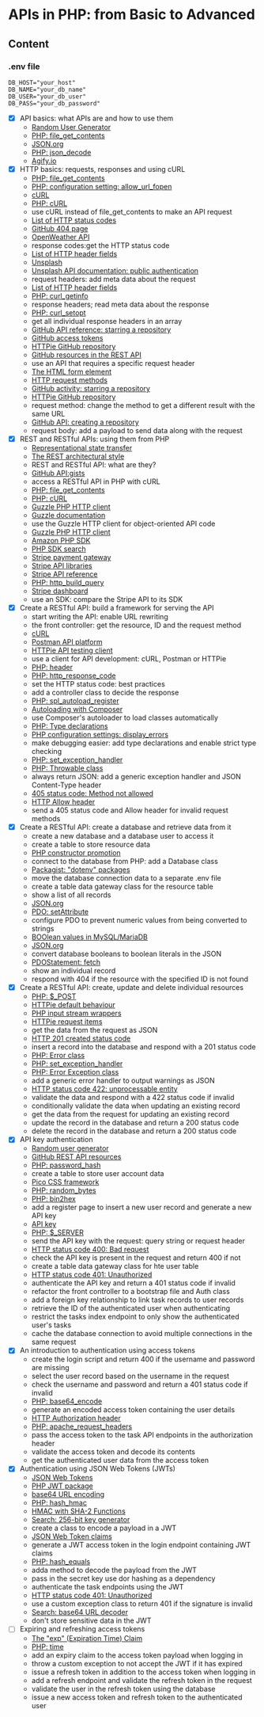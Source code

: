 # APIs in PHP: from Basic to Advanced

## Content

### .env file

```.dotenv
DB_HOST="your_host"
DB_NAME="your_db_name"
DB_USER="your_db_user"
DB_PASS="your_db_password"
```

- [x] API basics: what APIs are and how to use them
  - [Random User Generator](https://randomuser.me/)
  - [PHP: file_get_contents](https://www.php.net/manual/en/function.file-get-contents.php)
  - [JSON.org](https://www.json.org/json-en.html)
  - [PHP: json_decode](https://www.php.net/manual/en/function.json-decode.php)
  - [Agify.io](https://agify.io/)
- [x] HTTP basics: requests, responses and using cURL
  - [PHP: file_get_contents](https://www.php.net/manual/en/function.file-get-contents.php)
  - [PHP: configuration setting: allow_url_fopen](https://www.php.net/manual/en/filesystem.configuration.php#ini.allow-url-fopen)
  - [cURL](https://curl.se/)
  - [PHP: cURL](https://www.php.net/manual/en/book.curl.php)
  - use cURL instead of file_get_contents to make an API request
  - [List of HTTP status codes](https://en.wikipedia.org/wiki/List_of_HTTP_status_codes)
  - [GitHub 404 page](https://github.com/404)
  - [OpenWeather API](https://openweathermap.org/api)
  - response codes:get the HTTP status code
  - [List of HTTP header fields](https://en.wikipedia.org/wiki/List_of_HTTP_header_fields#Request_fields)
  - [Unsplash](https://unsplash.com/)
  - [Unsplash API documentation: public authentication](https://unsplash.com/documentation#public-authentication)
  - request headers: add meta data about the request
  - [List of HTTP header fields](https://en.wikipedia.org/wiki/List_of_HTTP_header_fields#Response_fields)
  - [PHP: curl_getinfo](https://www.php.net/manual/en/function.curl-getinfo.php)
  - response headers; read meta data about the response
  - [PHP: curl_setopt](https://www.php.net/manual/en/function.curl-setopt.php)
  - get all individual response headers in an array
  - [GitHub API reference: starring a repository](https://docs.github.com/en/rest/activity/starring?apiVersion=2022-11-28)
  - [GitHub access tokens](https://github.com/login?return_to=https%3A%2F%2Fgithub.com%2Fsettings%2Ftokens)
  - [HTTPie GitHub repository](https://github.com/httpie/httpie/)
  - [GitHub resources in the REST API](https://docs.github.com/en/rest/overview/resources-in-the-rest-api?apiVersion=2022-11-28#user-agent-required)
  - use an API that requires a specific request header
  - [The HTML form element](https://developer.mozilla.org/en-US/docs/Web/HTML/Element/form)
  - [HTTP request methods](https://en.wikipedia.org/wiki/Hypertext_Transfer_Protocol#Request_methods)
  - [GitHub activity: starring a repository](https://docs.github.com/en/rest/activity/starring?apiVersion=2022-11-28#check-if-a-repository-is-starred-by-the-authenticated-user)
  - [HTTPie GitHub repository](https://github.com/httpie/httpie/)
  - request method: change the method to get a different result with the same URL
  - [GitHub API: creating a repository](https://docs.github.com/en/rest/repos/repos#create-a-repository-for-the-authenticated-user)
  - request body: add a payload to send data along with the request
- [x] REST and RESTful APIs: using them from PHP
  - [Representational state transfer](https://en.wikipedia.org/wiki/Representational_state_transfer)
  - [The REST architectural style](https://www.ics.uci.edu/~fielding/pubs/dissertation/rest_arch_style.htm)
  - REST and RESTful API: what are they?
  - [GitHub API:gists](https://docs.github.com/en/rest/gists?apiVersion=2022-11-28)
  - access a RESTful API in PHP with cURL
  - [PHP: file_get_contents](https://www.php.net/manual/en/function.file-get-contents.php)
  - [PHP: cURL](https://www.php.net/manual/en/book.curl.php)
  - [Guzzle PHP HTTP client](https://docs.guzzlephp.org/en/stable/)
  - [Guzzle documentation](https://docs.guzzlephp.org/en/stable/)
  - use the Guzzle HTTP client for object-oriented API code
  - [Guzzle PHP HTTP client](https://docs.guzzlephp.org/en/stable/)
  - [Amazon PHP SDK](https://aws.amazon.com/sdk-for-php/)
  - [PHP SDK search](https://www.google.co.uk/search?q=php+sdk)
  - [Stripe payment gateway](https://stripe.com/gb)
  - [Stripe API libraries](https://stripe.com/docs/libraries#server-side-libraries)
  - [Stripe API reference](https://stripe.com/docs/api/customers?lang=php)
  - [PHP: http_build_query](https://www.php.net/manual/en/function.http-build-query.php)
  - [Stripe dashboard](https://dashboard.stripe.com/login)
  - use an SDK: compare the Stripe API to its SDK
- [x] Create a RESTful API: build a framework for serving the API
  - start writing the API: enable URL rewriting
  - the front controller: get the resource, ID and the request method
  - [cURL](https://curl.se/)
  - [Postman API platform](https://www.postman.com/)
  - [HTTPie API testing client](https://httpie.io/)
  - use a client for API development: cURL, Postman or HTTPie
  - [PHP: header](https://www.php.net/manual/en/function.header.php)
  - [PHP: http_response_code](https://www.php.net/manual/en/function.http-response-code.php)
  - set the HTTP status code: best practices
  - add a controller class to decide the response
  - [PHP: spl_autoload_register](https://www.php.net/manual/en/function.spl-autoload-register.php)
  - [Autoloading with Composer](https://getcomposer.org/doc/01-basic-usage.md#autoloading)
  - use Composer's autoloader to load classes automatically
  - [PHP: Type declarations](https://www.php.net/manual/en/language.types.declarations.php)
  - [PHP configuration settings: display_errors](https://www.php.net/manual/en/errorfunc.configuration.php#ini.display-errors)
  - make debugging easier: add type declarations and enable strict type checking
  - [PHP: set_exception_handler](https://www.php.net/manual/en/function.set-exception-handler.php)
  - [PHP: Throwable class](https://www.php.net/manual/en/class.throwable.php)
  - always return JSON: add a generic exception handler and JSON Content-Type header
  - [405 status code: Method not allowed](https://developer.mozilla.org/en-US/docs/Web/HTTP/Status/405)
  - [HTTP Allow header](https://developer.mozilla.org/en-US/docs/Web/HTTP/Headers/Allow)
  - send a 405 status code and Allow header for invalid request methods
- [x] Create a RESTful API: create a database and retrieve data from it
  - create a new database and a database user to access it
  - create a table to store resource data
  - [PHP constructor promotion](https://www.php.net/manual/en/language.oop5.decon.php#language.oop5.decon.constructor.promotion)
  - connect to the database from PHP: add a Database class
  - [Packagist: "dotenv" packages](https://packagist.org/?query=dotenv)
  - move the database connection data to a separate .env file
  - create a table data gateway class for the resource table
  - show a list of all records
  - [JSON.org](https://www.json.org/json-en.html)
  - [PDO: setAttribute](https://www.php.net/manual/en/pdo.setattribute.php)
  - configure PDO to prevent numeric values from being converted to strings
  - [BOOlean values in MySQL/MariaDB](https://mariadb.com/kb/en/boolean/)
  - [JSON.org](https://www.json.org/json-en.html)
  - convert database booleans to boolean literals in the JSON
  - [PDOStatement: fetch](https://www.php.net/manual/en/pdostatement.fetch.php)
  - show an individual record
  - respond with 404 if the resource with the specified ID is not found
- [x] Create a RESTful API: create, update and delete individual resources
  - [PHP: $_POST](https://www.php.net/manual/en/reserved.variables.post.php)
  - [HTTPie default behaviour](https://httpie.io/docs/cli/default-behaviour)
  - [PHP input stream wrappers](https://www.php.net/manual/en/wrappers.php.php#wrappers.php.input)
  - [HTTPie request items](https://httpie.io/docs/cli/request-items)
  - get the data from the request as JSON
  - [HTTP 201 created status code](https://developer.mozilla.org/en-US/docs/Web/HTTP/Status/201)
  - insert a record into the database and respond with a 201 status code
  - [PHP: Error class](https://www.php.net/manual/en/class.error.php)
  - [PHP: set_exception_handler](https://www.php.net/manual/en/function.set-exception-handler.php)
  - [PHP: Error Exception class](https://www.php.net/manual/en/class.errorexception.php)
  - add a generic error handler to output warnings as JSON
  - [HTTP status code 422: unprocessable entity](https://developer.mozilla.org/en-US/docs/Web/HTTP/Status/422)
  - validate the data and respond with a 422 status code if invalid
  - conditionally validate the data when updating an existing record
  - get the data from the request for updating an existing record
  - update the record in the database and return a 200 status code
  - delete the record in the database and return a 200 status code
- [x] API key authentication
  - [Random user generator](https://randomuser.me/) 
  - [GitHub REST API resources](https://docs.github.com/en/rest/overview/resources-in-the-rest-api?apiVersion=2022-11-28) 
  - [PHP: password_hash](https://www.php.net/manual/en/function.password-hash.php) 
  - create a table to store user account data
  - [Pico CSS framework](https://picocss.com/)
  - [PHP: random_bytes](https://www.php.net/manual/en/function.random-bytes.php)
  - [PHP: bin2hex](https://www.php.net/manual/en/function.bin2hex.php)
  - add a register page to insert a new user record and generate a new API key
  - [API key](https://en.wikipedia.org/wiki/API_key)
  - [PHP: $_SERVER](https://www.php.net/manual/en/reserved.variables.server.php)
  - send the API key with the request: query string or request header
  - [HTTP status code 400: Bad request](https://developer.mozilla.org/en-US/docs/Web/HTTP/Status/400)
  - check the API key is present in the request and return 400 if not
  - create a table data gateway class for hte user table
  - [HTTP status code 401: Unauthorized](https://developer.mozilla.org/en-US/docs/Web/HTTP/Status/401)
  - authenticate the API key and return a 401 status code if invalid
  - refactor the front controller to a bootstrap file and Auth class
  - add a foreign key relationship to link task records to user records
  - retrieve the ID of the authenticated user when authenticating
  - restrict the tasks index endpoint to only show the authenticated user's tasks
  - cache the database connection to avoid multiple connections in the same request
- [x] An introduction to authentication using access tokens
  - create the login script and return 400 if the username and password are missing
  - select the user record based on the username in the request
  - check the username and password and return a 401 status code if invalid
  - [PHP: base64_encode](https://www.php.net/manual/en/function.base64-encode.php)
  - generate an encoded access token containing the user details
  - [HTTP Authorization header](https://developer.mozilla.org/en-US/docs/Web/HTTP/Headers/Authorization)
  - [PHP: apache_request_headers](https://www.php.net/manual/en/function.apache-request-headers.php)
  - pass the access token to the task API endpoints in the authorization header
  - validate the access token and decode its contents
  - get the authenticated user data from the access token
- [x] Authentication using JSON Web Tokens (JWTs)
  - [JSON Web Tokens](https://jwt.io/)
  - [PHP JWT package](https://github.com/firebase/php-jwt)
  - [base64 URL encoding](https://en.wikipedia.org/wiki/Base64#The_URL_applications)
  - [PHP: hash_hmac](https://www.php.net/manual/en/function.hash-hmac.php)
  - [HMAC with SHA-2 Functions](https://datatracker.ietf.org/doc/html/rfc7518#section-3.2)
  - [Search: 256-bit key generator](https://www.google.co.uk/search?q=256-bit+key+generator)
  - create a class to encode a payload in a JWT
  - [JSON Web Token claims](https://www.iana.org/assignments/jwt/jwt.xhtml)
  - generate a JWT access token in the login endpoint containing JWT claims
  - [PHP: hash_equals](https://www.php.net/manual/en/function.hash-equals.php)
  - adda method to decode the payload from the JWT
  - pass in the secret key use dor hashing as a dependency
  - authenticate the task endpoints using the JWT
  - [HTTP status code 401: Unauthorized](https://developer.mozilla.org/en-US/docs/Web/HTTP/Status/401)
  - use a custom exception class to return 401 if the signature is invalid
  - [Search: base64 URL decoder](https://www.google.co.uk/search?q=base64url+decoder)
  - don't store sensitive data in the JWT
- [ ] Expiring and refreshing access tokens
  - [The "exp" (Expiration Time) Claim](https://datatracker.ietf.org/doc/html/rfc7519#section-4.1.4)
  - [PHP: time](https://www.php.net/manual/en/function.time.php)
  - add an expiry claim to the access token payload when logging in
  - throw a custom exception to not accept the JWT if it has expired
  - issue a refresh token in addition to the access token when logging in
  - add a refresh endpoint and validate the refresh token in the request
  - validate the user in the refresh token using the database
  - issue a new access token and refresh token to the authenticated user